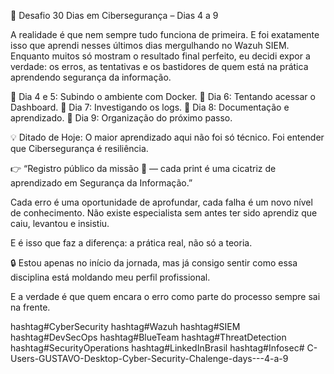 🚀 Desafio 30 Dias em Cibersegurança – Dias 4 a 9

A realidade é que nem sempre tudo funciona de primeira.
 E foi exatamente isso que aprendi nesses últimos dias mergulhando no Wazuh SIEM.
Enquanto muitos só mostram o resultado final perfeito, eu decidi expor a verdade: os erros, as tentativas e os bastidores de quem está na prática aprendendo segurança da informação.



🔹 Dia 4 e 5: Subindo o ambiente com Docker.
🔹 Dia 6: Tentando acessar o Dashboard.
🔹 Dia 7: Investigando os logs.
🔹 Dia 8: Documentação e aprendizado.
🔹 Dia 9: Organização do próximo passo.



💡 Ditado de Hoje: O maior aprendizado aqui não foi só técnico. Foi entender que Cibersegurança é resiliência.


👉 “Registro público da missão 🚀 — cada print é uma cicatriz de aprendizado em Segurança da Informação.”

 Cada erro é uma oportunidade de aprofundar, cada falha é um novo nível de conhecimento.
Não existe especialista sem antes ter sido aprendiz que caiu, levantou e insistiu.

 E é isso que faz a diferença: a prática real, não só a teoria.

🔒 Estou apenas no início da jornada, mas já consigo sentir como essa disciplina está moldando meu perfil profissional.

 E a verdade é que quem encara o erro como parte do processo sempre sai na frente.

 hashtag#CyberSecurity hashtag#Wazuh hashtag#SIEM hashtag#DevSecOps hashtag#BlueTeam hashtag#ThreatDetection hashtag#SecurityOperations hashtag#LinkedInBrasil hashtag#Infosec#   C - U s e r s - G U S T A V O - D e s k t o p - C y b e r - S e c u r i t y - C h a l e n g e - d a y s - - - 4 - a - 9  
 